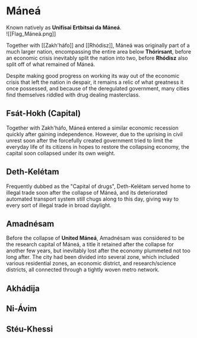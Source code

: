 # Máneá
Known natively as **Unifísai Ertbitsai da Máneá**. \
![[Flag_Máneá.png]]

Together with [[Zakh'háfo]] and [[Rhódisz]], Máneá was originally part of a much larger nation, encompassing the entire area below **Thórirsant**, before an economic crisis inevitably split the nation into two, before **Rhódisz** also split off of what remained of Máneá. 

Despite making good progress on working its way out of the economic crisis that left the nation in despair, it remains a relic of what greatness it once possessed, and because of the deregulated government, many cities find themselves riddled with drug dealing masterclass.

## Fsát-Hokh (Capital)
Together with Zakh'háfo, Máneá entered a similar economic recession quickly after gaining independence. However, due to the uprising in civil unrest soon after the forcefully created government tried to limit the everyday life of its citizens in hopes to restore the collapsing economy, the capital soon collapsed under its own weight. 

## Deth-Kelétam
Frequently dubbed as the "Capital of drugs", Deth-Kelétam served home to illegal trade soon after the collapse of Máneá, and its deteriorated automated transport system still chugs along to this day, giving way to every sort of illegal trade in broad daylight. 

## Amadnésam
Before the collapse of **United Máneá**, Amadnésam was considered to be the research capital of Máneá, a title it retained after the collapse for another few years, but inevitably lost after the economy plummeted not too long after. The city had been divided into several zone, which included various residential zones, an economic district, and research/science districts, all connected through a tightly woven metro network. 

## Akhádija

## Ni-Ávim

## Stéu-Khessi
